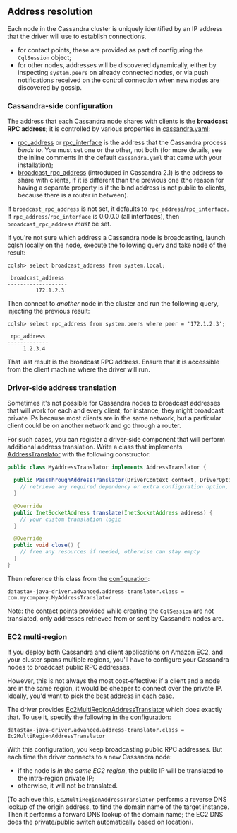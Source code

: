 ## Address resolution

Each node in the Cassandra cluster is uniquely identified by an IP address that the driver will use
to establish connections.

* for contact points, these are provided as part of configuring the `CqlSession` object;
* for other nodes, addresses will be discovered dynamically, either by inspecting `system.peers` on
  already connected nodes, or via push notifications received on the control connection when new
  nodes are discovered by gossip.


### Cassandra-side configuration

The address that each Cassandra node shares with clients is the **broadcast RPC address**; it is
controlled by various properties in [cassandra.yaml]:

* [rpc_address] or [rpc_interface] is the address that the Cassandra process *binds to*. You must
  set one or the other, not both (for more details, see the inline comments in the default
  `cassandra.yaml` that came with your installation);
* [broadcast_rpc_address] \(introduced in Cassandra 2.1) is the address to share with clients, if it
  is different than the previous one (the reason for having a separate property is if the bind
  address is not public to clients, because there is a router in between).

If `broadcast_rpc_address` is not set, it defaults to `rpc_address`/`rpc_interface`. If
`rpc_address`/`rpc_interface` is 0.0.0.0 (all interfaces), then `broadcast_rpc_address` *must* be
set.

If you're not sure which address a Cassandra node is broadcasting, launch cqlsh locally on the node,
execute the following query and take node of the result:

```
cqlsh> select broadcast_address from system.local;

 broadcast_address
-------------------
         172.1.2.3
```

Then connect to *another* node in the cluster and run the following query, injecting the previous
result:

```
cqlsh> select rpc_address from system.peers where peer = '172.1.2.3';

 rpc_address
-------------
     1.2.3.4
```

That last result is the broadcast RPC address. Ensure that it is accessible from the client machine
where the driver will run.


### Driver-side address translation

Sometimes it's not possible for Cassandra nodes to broadcast addresses that will work for each and
every client; for instance, they might broadcast private IPs because most clients are in the same
network, but a particular client could be on another network and go through a router.

For such cases, you can register a driver-side component that will perform additional address
translation. Write a class that implements [AddressTranslator] with the following constructor:

```java
public class MyAddressTranslator implements AddressTranslator {

  public PassThroughAddressTranslator(DriverContext context, DriverOption configRoot) {
    // retrieve any required dependency or extra configuration option, otherwise can stay empty
  }

  @Override
  public InetSocketAddress translate(InetSocketAddress address) {
    // your custom translation logic
  }

  @Override
  public void close() {
    // free any resources if needed, otherwise can stay empty
  }
}
```

Then reference this class from the [configuration](../configuration/):

```
datastax-java-driver.advanced.address-translator.class = com.mycompany.MyAddressTranslator
```

Note: the contact points provided while creating the `CqlSession` are not translated, only addresses
retrieved from or sent by Cassandra nodes are.

### EC2 multi-region

If you deploy both Cassandra and client applications on Amazon EC2, and your cluster spans multiple regions, you'll have
to configure your Cassandra nodes to broadcast public RPC addresses.

However, this is not always the most cost-effective: if a client and a node are in the same region, it would be cheaper
to connect over the private IP. Ideally, you'd want to pick the best address in each case.

The driver provides [Ec2MultiRegionAddressTranslator] which does exactly that.  To use it, specify the following in
the [configuration](../configuration/):

```
datastax-java-driver.advanced.address-translator.class = Ec2MultiRegionAddressTranslator
```

With this configuration, you keep broadcasting public RPC addresses. But each time the driver connects to a new
Cassandra node:

* if the node is *in the same EC2 region*, the public IP will be translated to the intra-region private IP;
* otherwise, it will not be translated.

(To achieve this, `Ec2MultiRegionAddressTranslator` performs a reverse DNS lookup of the origin address, to find the
domain name of the target instance. Then it performs a forward DNS lookup of the domain name; the EC2 DNS does the
private/public switch automatically based on location).

[AddressTranslator]: https://docs.datastax.com/en/drivers/java/4.1/com/datastax/oss/driver/api/core/addresstranslation/AddressTranslator.html
[Ec2MultiRegionAddressTranslator]: https://docs.datastax.com/en/drivers/java/4.1/com/datastax/oss/driver/internal/core/addresstranslation/Ec2MultiRegionAddressTranslator.html

[cassandra.yaml]:        https://docs.datastax.com/en/cassandra/3.x/cassandra/configuration/configCassandra_yaml.html
[rpc_address]:           https://docs.datastax.com/en/cassandra/3.x/cassandra/configuration/configCassandra_yaml.html?scroll=configCassandra_yaml__rpc_address
[rpc_interface]:         https://docs.datastax.com/en/cassandra/3.x/cassandra/configuration/configCassandra_yaml.html?scroll=configCassandra_yaml__rpc_interface
[broadcast_rpc_address]: https://docs.datastax.com/en/cassandra/3.x/cassandra/configuration/configCassandra_yaml.html?scroll=configCassandra_yaml__broadcast_rpc_address
